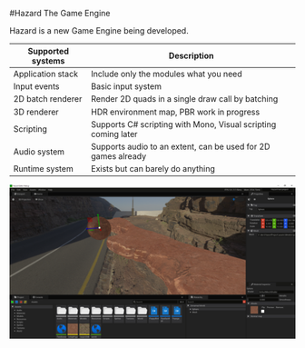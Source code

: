 #Hazard
The Game Engine

Hazard is a new Game Engine being developed.

Supported systems | Description
--------- | ---------
Application stack | Include only the modules what you need
Input events | Basic input system
2D batch renderer | Render 2D quads in a single draw call by batching
3D renderer | HDR environment map, PBR work in progress
Scripting | Supports C# scripting with Mono, Visual scripting coming later
Audio system | Supports audio to an extent, can be used for 2D games already
Runtime system | Exists but can barely do anything


![Hazard Editor](https://raw.githubusercontent.com/ToniPlays/Hazard/master/img/editor.PNG)
